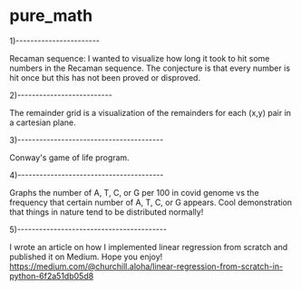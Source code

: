 # pure_math

1)-----------------------

Recaman sequence: I wanted to visualize how long it took to hit some numbers in the Recaman sequence. The conjecture is that every number is hit once but this has not been proved or disproved.

2)--------------------------

The remainder grid is a visualization of the remainders for each (x,y) pair in a cartesian plane. 

3)----------------------------------------

Conway's game of life program.

4)----------------------------------------

Graphs the number of A, T, C, or G per 100 in covid genome vs the frequency that certain number of A, T, C, or G appears. Cool demonstration that things in nature tend to be distributed normally!

5)-----------------------------------------

I wrote an article on how I implemented linear regression from scratch and published it on Medium. Hope you enjoy! 
https://medium.com/@churchill.aloha/linear-regression-from-scratch-in-python-6f2a51db05d8
